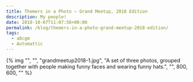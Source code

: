 ```yaml
---
title: Themers in a Photo – Grand Meetup, 2018 Edition
description: My people!
date: 2018-10-07T11:07:58+00:00
permalink: /blog/themers-in-a-photo-grand-meetup-2018-edition/
tags:
  - a8cgm
  - Automattic
---
```


{% img "", "", "grandmeetup2018-1.jpg", "A set of three photos, grouped together with people making funny faces and wearing funny hats.", "", 800, 600, "" %}
